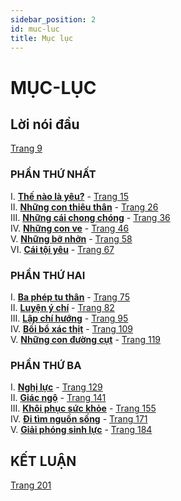 ```yaml
---
sidebar_position: 2
id: muc-luc
title: Mục lục
---
```



# MỤC-LỤC

## Lời nói đầu
[Trang 9](/docs/loi-noi-dau)

### PHẦN THỨ NHẤT
I. **[Thế nào là yêu?](/docs/phan-1/chuong-1-the-nao-la-yeu)** - [Trang 15](/docs/phan-1/chuong-1-the-nao-la-yeu)  
II. **[Những con thiêu thân](/docs/phan-1/chuong-2-nhung-con-thieu-than)** - [Trang 26](/docs/phan-1/chuong-2-nhung-con-thieu-than)  
III. **[Những cái chong chóng](/docs/phan-1/chuong-3-nhung-cai-chong-chong)** - [Trang 36](/docs/phan-1/chuong-3-nhung-cai-chong-chong)  
IV. **[Những con ve](/docs/phan-1/chuong-4-nhung-con-ve)** - [Trang 46](/docs/phan-1/chuong-4-nhung-con-ve)  
V. **[Những bỡ nhỡn](/docs/phan-1/chuong-5-nhung-bo-nhon)** - [Trang 58](/docs/phan-1/chuong-5-nhung-bo-nhon)  
VI. **[Cái tội yêu](/docs/phan-1/chuong-6-cai-toi-yeu)** - [Trang 67](/docs/phan-1/chuong-6-cai-toi-yeu)

### PHẦN THỨ HAI
I. **[Ba phép tu thân](/docs/phan-1/chuong-6-cai-toi-yeu)** - [Trang 75](/docs/phan-1/chuong-6-cai-toi-yeu)  
II. **[Luyện ý chí](/docs/phan-2/chuong-2-luyen-y-chi)** - [Trang 82](/docs/phan-2/chuong-2-luyen-y-chi)  
III. **[Lập chí hướng](/docs/phan-2/chuong-3-lap-chi-huong)** - [Trang 95](/docs/phan-2/chuong-3-lap-chi-huong)  
IV. **[Bồi bổ xác thịt](/docs/phan-2/chuong-4-boi-bo-xac-thit)** - [Trang 109](/docs/phan-2/chuong-4-boi-bo-xac-thit)  
V. **[Những con đường cụt](/docs/phan-2/chuong-5-nhung-con-duong-cut)** - [Trang 119](/docs/phan-2/chuong-5-nhung-con-duong-cut)

### PHẦN THỨ BA
I. **[Nghị lực](/docs/phan-3/chuong-1-nghi-luc)** - [Trang 129](/docs/phan-3/chuong-1-nghi-luc)  
II. **[Giác ngộ](/docs/phan-3/chuong-2-giac-ngo)** - [Trang 141](/docs/phan-3/chuong-2-giac-ngo)  
III. **[Khôi phục sức khỏe](/docs/phan-3/chuong-3-khoi-phuc-suc-khoe)** - [Trang 155](/docs/phan-3/chuong-3-khoi-phuc-suc-khoe)  
IV. **[Đi tìm nguồn sống](/docs/phan-3/chuong-4-di-tim-nguon-song)** - [Trang 171](/docs/phan-3/chuong-4-di-tim-nguon-song)  
V. **[Giải phóng sinh lực](/docs/phan-3/chuong-5-giai-phong-sinh-luc)** - [Trang 184](/docs/phan-3/chuong-5-giai-phong-sinh-luc)

## KẾT LUẬN
[Trang 201](/docs/ket-luan)